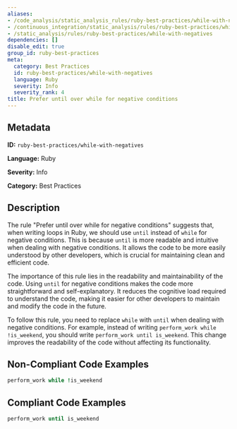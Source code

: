```yaml
---
aliases:
- /code_analysis/static_analysis_rules/ruby-best-practices/while-with-negatives
- /continuous_integration/static_analysis/rules/ruby-best-practices/while-with-negatives
- /static_analysis/rules/ruby-best-practices/while-with-negatives
dependencies: []
disable_edit: true
group_id: ruby-best-practices
meta:
  category: Best Practices
  id: ruby-best-practices/while-with-negatives
  language: Ruby
  severity: Info
  severity_rank: 4
title: Prefer until over while for negative conditions
---
```

<!--  SOURCED FROM https://github.com/DataDog/datadog-static-analyzer-rule-docs -->


## Metadata
**ID:** `ruby-best-practices/while-with-negatives`

**Language:** Ruby

**Severity:** Info

**Category:** Best Practices

## Description
The rule "Prefer until over while for negative conditions" suggests that, when writing loops in Ruby, we should use `until` instead of `while` for negative conditions. This is because `until` is more readable and intuitive when dealing with negative conditions. It allows the code to be more easily understood by other developers, which is crucial for maintaining clean and efficient code.

The importance of this rule lies in the readability and maintainability of the code. Using `until` for negative conditions makes the code more straightforward and self-explanatory. It reduces the cognitive load required to understand the code, making it easier for other developers to maintain and modify the code in the future.

To follow this rule, you need to replace `while` with `until` when dealing with negative conditions. For example, instead of writing `perform_work while !is_weekend`, you should write `perform_work until is_weekend`. This change improves the readability of the code without affecting its functionality.

## Non-Compliant Code Examples
```ruby
perform_work while !is_weekend
```

## Compliant Code Examples
```ruby
perform_work until is_weekend
```
